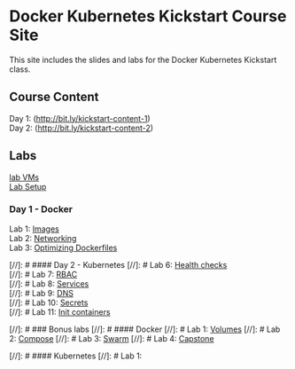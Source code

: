 # Docker Kubernetes Kickstart Course Site

This site includes the slides and labs for the Docker Kubernetes Kickstart class. 

## Course Content 
Day 1: (http://bit.ly/kickstart-content-1)   
Day 2: (http://bit.ly/kickstart-content-2)   

## Labs
[lab VMs](https://docs.google.com/spreadsheets/d/1kW1rNQMZVdoYa2IDLZa66rLv122LM_mIfkbjxhEmVsQ/edit?usp=sharing)  
[Lab Setup](labs/001-setup/)  

### Day 1 - Docker
Lab 1: [Images](labs/images/)  
Lab 2: [Networking](labs/networking/)  
Lab 3: [Optimizing Dockerfiles](labs/adv-dockerfile/)

[//]: # #### Day 2 - Kubernetes
[//]: # Lab 6: [Health checks](labs/06-networking/)  
[//]: # Lab 7: [RBAC](labs/07-rbac/)  
[//]: # Lab 8: [Services](labs/08-services/)  
[//]: # Lab 9: [DNS](labs/10-dns/)  
[//]: # Lab 10: [Secrets](labs/11-secrets/)  
[//]: # Lab 11: [Init containers](labs/12-init/)  


[//]: # ### Bonus labs
[//]: # #### Docker
[//]: # Lab 1: [Volumes](bonus-labs/volumes/)
[//]: # Lab 2: [Compose](bonus-labs/compose/)
[//]: # Lab 3: [Swarm](bonus-labs/swarm)
[//]: # Lab 4: [Capstone](bonus-labs/capstone)

[//]: # #### Kubernetes
[//]: # Lab 1:

